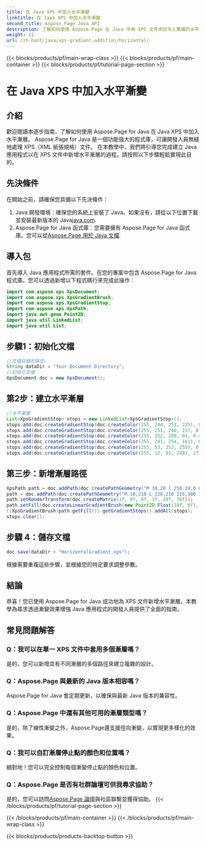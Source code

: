 ```yaml
---
title: 在 Java XPS 中加入水平漸變
linktitle: 在 Java XPS 中加入水平漸變
second_title: Aspose.Page Java API
description: 了解如何使用 Aspose.Page 在 Java 中為 XPS 文件添加令人驚嘆的水平漸層。請按照我們的逐步指南進行無縫整合。
weight: 11
url: /zh-hant/java/xps-gradient-addition/horizontal/
---
```


{{< blocks/products/pf/main-wrap-class >}}
{{< blocks/products/pf/main-container >}}
{{< blocks/products/pf/tutorial-page-section >}}

# 在 Java XPS 中加入水平漸變

## 介紹
歡迎閱讀本逐步指南，了解如何使用 Aspose.Page for Java 在 Java XPS 中加入水平漸層。 Aspose.Page for Java 是一個功能強大的程式庫，可讓開發人員無縫地處理 XPS（XML 紙張規格）文件。
在本教學中，我們將引導您完成建立 Java 應用程式以在 XPS 文件中新增水平漸層的過程。請按照以下步驟輕鬆實現此目的。
## 先決條件
在開始之前，請確保您具備以下先決條件：
1. Java 開發環境：確保您的系統上安裝了 Java。如果沒有，請從以下位置下載並安裝最新版本的 Java[java.com](https://www.java.com).
2.  Aspose.Page for Java 函式庫：您需要擁有 Aspose.Page for Java 函式庫。您可以從[Aspose.Page 用於 Java 文檔](https://reference.aspose.com/page/java/).
## 導入包
首先導入 Java 應用程式所需的套件。在您的專案中包含 Aspose.Page for Java 程式庫。您可以透過新增以下程式碼行來完成此操作：
```java
import com.aspose.xps.XpsDocument;
import com.aspose.xps.XpsGradientBrush;
import com.aspose.xps.XpsGradientStop;
import com.aspose.xps.XpsPath;
import java.awt.geom.Point2D;
import java.util.LinkedList;
import java.util.List;
```
## 步驟1：初始化文檔
```java
//文檔目錄的路徑。
String dataDir = "Your Document Directory";
//初始化文檔
XpsDocument doc = new XpsDocument();
```
## 第2步：建立水平漸層
```java
//水平漸變
List<XpsGradientStop> stops = new LinkedList<XpsGradientStop>();
stops.add(doc.createGradientStop(doc.createColor(255, 244, 253, 225), 0.0673828f));
stops.add(doc.createGradientStop(doc.createColor(255, 251, 240, 23), 0.314453f));
stops.add(doc.createGradientStop(doc.createColor(255, 252, 209, 0), 0.482422f));
stops.add(doc.createGradientStop(doc.createColor(255, 241, 254, 161), 0.634766f));
stops.add(doc.createGradientStop(doc.createColor(255, 53, 253, 255), 0.915039f));
stops.add(doc.createGradientStop(doc.createColor(255, 12, 91, 248), 1f));
```
## 第三步：新增漸層路徑
```java
XpsPath path = doc.addPath(doc.createPathGeometry("M 30,20 l 258.24,0 0,56.64 -258.24,0 Z"));
path = doc.addPath(doc.createPathGeometry("M 10,210 L 228,210 228,300 10,300"));
path.setRenderTransform(doc.createMatrix(1f, 0f, 0f, 1f, 20f, 70f));
path.setFill(doc.createLinearGradientBrush(new Point2D.Float(10f, 0f), new Point2D.Float(228f, 0f)));
((XpsGradientBrush)path.getFill()).getGradientStops().addAll(stops);
stops.clear();
```
## 步驟 4：儲存文檔
```java
doc.save(dataDir + "HorizontalGradient.xps");
```
根據需要重複這些步驟，並根據您的特定要求調整參數。
## 結論
恭喜！您已使用 Aspose.Page for Java 成功地為 XPS 文件新增水平漸層。本教學為尋求透過漸變效果增強 Java 應用程式的開發人員提供了全面的指南。
## 常見問題解答
### Q：我可以在單一 XPS 文件中套用多個漸層嗎？
是的，您可以新增具有不同漸層的多個路徑來建立複雜的設計。
### Q：Aspose.Page 與最新的 Java 版本相容嗎？
Aspose.Page for Java 會定期更新，以確保與最新 Java 版本的兼容性。
### Q：Aspose.Page 中還有其他可用的漸層類型嗎？
是的，除了線性漸變之外，Aspose.Page還支援徑向漸變，以實現更多樣化的效果。
### Q：我可以自訂漸層停止點的顏色和位置嗎？
絕對地！您可以完全控制每個漸變停止點的顏色和位置。
### Q：Aspose.Page 是否有社群論壇可供我尋求協助？
是的，您可以訪問[Aspose.Page 論壇](https://forum.aspose.com/c/page/39)與社區聯繫並獲得協助。
{{< /blocks/products/pf/tutorial-page-section >}}

{{< /blocks/products/pf/main-container >}}
{{< /blocks/products/pf/main-wrap-class >}}

{{< blocks/products/products-backtop-button >}}
